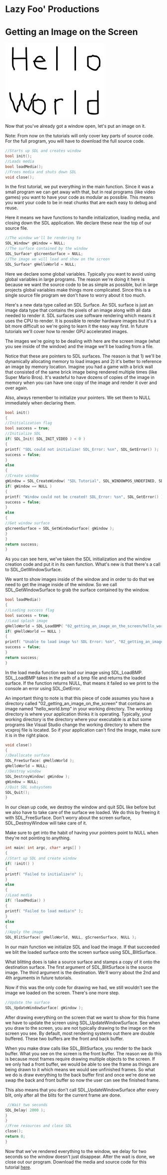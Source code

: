 # Lazy Foo' Productions
# Getting an Image on the Screen

![](images/preview-1.png)

Now that you've already got a window open, let's put an image on it.

Note: From now on the tutorials will only cover key parts of source code. For the full program, you will have to download the full source code.
```cpp
//Starts up SDL and creates window
bool init();
//Loads media
bool loadMedia();
//Frees media and shuts down SDL
void close();
```
In the first tutorial, we put everything in the main function. Since it was a small program we can get away with that, but in real programs (like video games) you want to have your
code as modular as possible. This means you want your code to be in neat chunks that are each easy to debug and reuse.

Here it means we have functions to handle initialization, loading media, and closing down the SDL application. We declare these near the top of our source file.
```cpp
//The window we'll be rendering to
SDL_Window* gWindow = NULL;
//The surface contained by the window
SDL_Surface* gScreenSurface = NULL;
//The image we will load and show on the screen
SDL_Surface* gHelloWorld = NULL;
```
Here we declare some global variables. Typically you want to avoid using global variables in large programs. The reason we're doing it here is because we want the source code to be
as simple as possible, but in large projects global variables make things more complicated. Since this is a single source file program we don't have to worry about it too much.

Here's a new data type called an SDL Surface. An SDL surface is just an image data type that contains the pixels of an image along with all data needed to render it. SDL surfaces
use software rendering which means it uses the CPU to render. It is possible to render hardware images but it's a bit more difficult so we're going to learn it the easy way first.
In future tutorials we'll cover how to render GPU accelerated images.

The images we're going to be dealing with here are the screen image (what you see inside of the window) and the image we'll be loading from a file.

Notice that these are pointers to SDL surfaces. The reason is that 1) we'll be dynamically allocating memory to load images and 2) it's better to reference an image by memory
location. Imagine you had a game with a brick wall that consisted of the same brick image being rendered multiple times (like Super Mario Bros). It's wasteful to have dozens of
copies of the image in memory when you can have one copy of the image and render it over and over again.

Also, always remember to initialize your pointers. We set them to NULL immediately when declaring them.
```cpp
bool init()
{
//Initialization flag
bool success = true;
//Initialize SDL
if( SDL_Init( SDL_INIT_VIDEO ) < 0 )
{
printf( "SDL could not initialize! SDL_Error: %sn", SDL_GetError() );
success = false;
}
else
{
//Create window
gWindow = SDL_CreateWindow( "SDL Tutorial", SDL_WINDOWPOS_UNDEFINED, SDL_WINDOWPOS_UNDEFINED, SCREEN_WIDTH, SCREEN_HEIGHT, SDL_WINDOW_SHOWN );
if( gWindow == NULL )
{
printf( "Window could not be created! SDL_Error: %sn", SDL_GetError() );
success = false;
}
else
{
//Get window surface
gScreenSurface = SDL_GetWindowSurface( gWindow );
}
}
return success;
}
```
As you can see here, we've taken the SDL initialization and the window creation code and put it in its own function. What's new is that there's a call to SDL_GetWindowSurface.

We want to show images inside of the window and in order to do that we need to get the image inside of the window. So we call SDL_GetWindowSurface to grab the surface contained by
the window.
```cpp
bool loadMedia()
{
//Loading success flag
bool success = true;
//Load splash image
gHelloWorld = SDL_LoadBMP( "02_getting_an_image_on_the_screen/hello_world.bmp" );
if( gHelloWorld == NULL )
{
printf( "Unable to load image %s! SDL Error: %sn", "02_getting_an_image_on_the_screen/hello_world.bmp", SDL_GetError() );
success = false;
}
return success;
}
```
In the load media function we load our image using SDL_LoadBMP. SDL_LoadBMP takes in the path of a bmp file and returns the loaded surface. If the function returns NULL, that means
it failed so we print to the console an error using SDL_GetError.

An important thing to note is that this piece of code assumes you have a directory called "02_getting_an_image_on_the_screen" that contains an image named "hello_world.bmp" in your
working directory. The working directory is where your application thinks it is operating. Typically, your working directory is the directory where your executable is at but some
programs like Visual Studio change the working directory to where the vcxproj file is located. So if your application can't find the image, make sure it is in the right place.
```cpp
void close()
{
//Deallocate surface
SDL_FreeSurface( gHelloWorld );
gHelloWorld = NULL;
//Destroy window
SDL_DestroyWindow( gWindow );
gWindow = NULL;
//Quit SDL subsystems
SDL_Quit();
}
```
In our clean up code, we destroy the window and quit SDL like before but we also have to take care of the surface we loaded. We do this by freeing it with SDL_FreeSurface. Don't
worry about the screen surface, SDL_DestroyWindow will take care of it.

Make sure to get into the habit of having your pointers point to NULL when they're not pointing to anything.
```cpp
int main( int argc, char* args[] )
{
//Start up SDL and create window
if( !init() )
{
printf( "Failed to initialize!n" );
}
else
{
//Load media
if( !loadMedia() )
{
printf( "Failed to load media!n" );
}
else
{
//Apply the image
SDL_BlitSurface( gHelloWorld, NULL, gScreenSurface, NULL );
```
In our main function we initialize SDL and load the image. If that succeeded we blit the loaded surface onto the screen surface using SDL_BlitSurface.

What blitting does is take a source surface and stamps a copy of it onto the destination surface. The first argument of SDL_BlitSurface is the source image. The third argument is the
destination. We'll worry about the 2nd and 4th arguments in future tutorials.

Now if this was the only code for drawing we had, we still wouldn't see the image we loaded on the screen. There's one more step.
```cpp
//Update the surface
SDL_UpdateWindowSurface( gWindow );
```
After drawing everything on the screen that we want to show for this frame we have to update the screen using SDL_UpdateWindowSurface. See when you draw to the screen, you are not
typically drawing to the image on the screen you see. By default, most rendering systems out there are double buffered. These two buffers are the front and back buffer.

When you make draw calls like SDL_BlitSurface, you render to the back buffer. What you see on the screen is the front buffer. The reason we do this is because most frames require
drawing multiple objects to the screen. If we only had a front buffer, we would be able to see the frame as things are being drawn to it which means we would see unfinished frames.
So what we do is draw everything to the back buffer first and once we're done we swap the back and front buffer so now the user can see the finished frame.

This also means that you don't call SDL_UpdateWindowSurface after every blit, only after all the blits for the current frame are done.
```cpp
 //Wait two seconds
SDL_Delay( 2000 );
}
}
//Free resources and close SDL
close();
return 0;
}
```
Now that we've rendered everything to the window, we delay for two seconds so the window doesn't just disappear. After the wait is done, we close out our program.
Download the media and source code for this tutorial [here](zip/02_getting_an_image_on_the_screen.zip).
